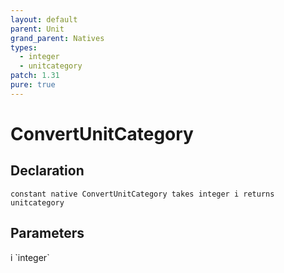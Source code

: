 ```yaml
---
layout: default
parent: Unit
grand_parent: Natives
types:
  - integer
  - unitcategory
patch: 1.31
pure: true
---
```


# ConvertUnitCategory

## Declaration

```
constant native ConvertUnitCategory takes integer i returns unitcategory
```

## Parameters
<dl>
  <dt>i `integer`</dt>
  <dd></dd>
</dl>